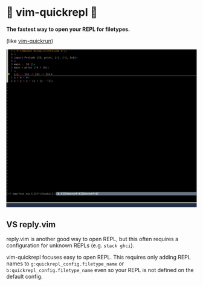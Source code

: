 # :gift: vim-quickrepl :gift:

**The fastest way to open your REPL for filetypes.**

(like [vim-quickrun](https://github.com/thinca/vim-quickrun))

![sample](sample.gif)

## VS reply.vim

reply.vim is another good way to open REPL, but this often requires a configuration for unknown REPLs (e.g. `stack ghci`).

vim-quickrepl focuses easy to open REPL.
This requires only adding REPL names to `g:quickrepl_config.filetype_name` or `b:quickrepl_config.filetype_name` even so your REPL is not defined on the default config.
